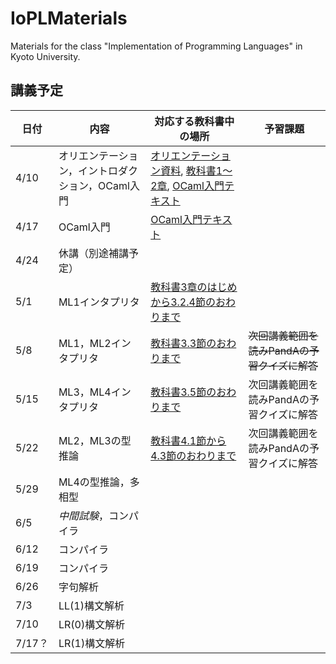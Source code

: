 # IoPLMaterials
Materials for the class "Implementation of Programming Languages" in Kyoto University.

## 講義予定
|日付|内容|対応する教科書中の場所|予習課題|
|-----------|------------|------------|------------|
|4/10|オリエンテーション，イントロダクション，OCaml入門|[オリエンテーション資料](misc/orientation.pdf), [教科書1〜2章](textbook/IoPLTextbook.pdf), [OCaml入門テキスト](textbook/mltext.pdf)||
|4/17|OCaml入門|[OCaml入門テキスト](textbook/mltext.pdf)||
|4/24|休講（別途補講予定）|||
|5/1|ML1インタプリタ|[教科書3章のはじめから3.2.4節のおわりまで](textbook/IoPLTextbook.pdf)||
|5/8|ML1，ML2インタプリタ|[教科書3.3節のおわりまで](textbook/IoPLTextbook.pdf)|<s>次回講義範囲を読みPandAの予習クイズに解答</s>|
|5/15|ML3，ML4インタプリタ|[教科書3.5節のおわりまで](textbook/IoPLTextbook.pdf)|次回講義範囲を読みPandAの予習クイズに解答|
|5/22|ML2，ML3の型推論|[教科書4.1節から4.3節のおわりまで](textbook/IoPLTextbook.pdf)|次回講義範囲を読みPandAの予習クイズに解答|
|5/29|ML4の型推論，多相型|||
|6/5|_中間試験_，コンパイラ|||
|6/12|コンパイラ|||
|6/19|コンパイラ|||
|6/26|字句解析|||
|7/3|LL(1)構文解析|||
|7/10|LR(0)構文解析|||
|7/17？|LR(1)構文解析|||

